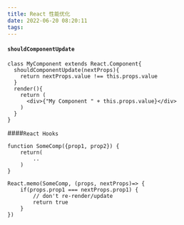 ```yaml
---
title: React 性能优化
date: 2022-06-20 08:20:11
tags:
---
```


#### `shouldComponentUpdate`

```react
class MyComponent extends React.Component{
  shouldComponentUpdate(nextProps){
    return nextProps.value !== this.props.value
  }
  render(){
    return (
      <div>{"My Component " + this.props.value}</div>
    )
  }
}
```

####`React Hooks`

```react
function SomeComp({prop1, prop2}) {
    return(
        ..
    )
}

React.memo(SomeComp, (props, nextProps)=> {
    if(props.prop1 === nextProps.prop1) {
        // don't re-render/update
        return true
    }
})
```

